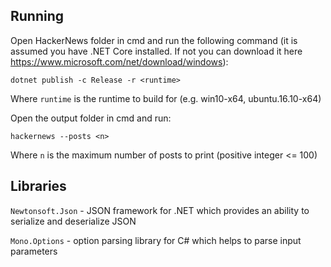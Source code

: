 
## Running

Open HackerNews folder in cmd and run the following command (it is assumed you have .NET Core installed. If not you can download it here   https://www.microsoft.com/net/download/windows):

```
dotnet publish -c Release -r <runtime>
```

Where `runtime` is the runtime to build for (e.g. win10-x64, ubuntu.16.10-x64)

Open the output folder in cmd and run:

```
hackernews --posts <n>
```
Where `n` is the maximum number of posts to print (positive integer <= 100)

## Libraries

`Newtonsoft.Json` - JSON framework for .NET which provides an ability to serialize and deserialize JSON

`Mono.Options` - option parsing library for C# which helps to parse input parameters
